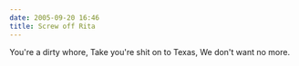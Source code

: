 ```yaml
---
date: 2005-09-20 16:46
title: Screw off Rita
---
```

You're a dirty whore,
Take you're shit on to Texas,
We don't want no more.
